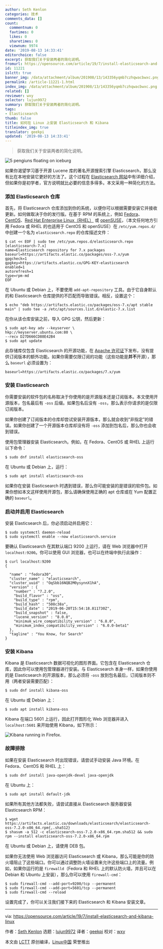 ```yaml
---
author: Seth Kenlon
categories: 技术
comments_data: []
count:
  commentnum: 0
  favtimes: 0
  likes: 0
  sharetimes: 0
  viewnum: 9974
date: '2019-08-13 14:33:41'
editorchoice: false
excerpt: 获取我们关于安装两者的简化说明。
fromurl: https://opensource.com/article/19/7/install-elasticsearch-and-kibana-linux
id: 11221
islctt: true
banner_img: /data/attachment/album/201908/13/143356yqmb7czhqwacbwxc.png
permalink: /article-11221-1.html
index_img: /data/attachment/album/201908/13/143356yqmb7czhqwacbwxc.png.thumb.jpg
related: []
reviewer: wxy
selector: lujun9972
summary: 获取我们关于安装两者的简化说明。
tags:
- Elasticsearch
thumb: false
title: 如何在 Linux 上安装 Elasticsearch 和 Kibana
titleindex_img: true
translator: geekpi
updated: '2019-08-13 14:33:41'
---
```



> 
> 获取我们关于安装两者的简化说明。
> 
> 
> 


![5 pengiuns floating on iceburg](/data/attachment/album/201908/13/143356yqmb7czhqwacbwxc.png "5 pengiuns floating on iceburg")


如果你渴望学习基于开源 Lucene 库的著名开源搜索引擎 Elasticsearch，那么没有比在本地安装它更好的方法了。这个过程在 [Elasticsearch 网站](https://www.elastic.co/guide/en/elasticsearch/reference/current/rpm.html)中有详细介绍，但如果你是初学者，官方说明就比必要的信息多得多。本文采用一种简化的方法。


### 添加 Elasticsearch 仓库


首先，将 Elasticsearch 仓库添加到你的系统，以便你可以根据需要安装它并接收更新。如何做取决于你的发行版。在基于 RPM 的系统上，例如 [Fedora](https://getfedora.org)、[CentOS](https://www.centos.org)、[Red Hat Enterprise Linux（RHEL）](https://www.redhat.com/en/technologies/linux-platforms/enterprise-linux) 或 [openSUSE](https://www.opensuse.org)，（本文任何地方引用 Fedora 或 RHEL 的也适用于 CentOS 和 openSUSE）在 `/etc/yum.repos.d/` 中创建一个名为 `elasticsearch.repo` 的仓库描述文件：



```
$ cat << EOF | sudo tee /etc/yum.repos.d/elasticsearch.repo
[elasticsearch-7.x]
name=Elasticsearch repository for 7.x packages
baseurl=https://artifacts.elastic.co/packages/oss-7.x/yum
gpgcheck=1
gpgkey=https://artifacts.elastic.co/GPG-KEY-elasticsearch
enabled=1
autorefresh=1
type=rpm-md
EOF
```

在 Ubuntu 或 Debian 上，不要使用 `add-apt-repository` 工具。由于它自身默认的和 Elasticsearch 仓库提供的不匹配而导致错误。相反，设置这个：



```
$ echo "deb https://artifacts.elastic.co/packages/oss-7.x/apt stable main" | sudo tee -a /etc/apt/sources.list.d/elastic-7.x.list
```

在你从该仓库安装之前，导入 GPG 公钥，然后更新：



```
$ sudo apt-key adv --keyserver \
hkp://keyserver.ubuntu.com:80 \
--recv D27D666CD88E42B4
$ sudo apt update
```

此存储库仅包含 Elasticsearch 的开源功能，在 [Apache 许可证](http://www.apache.org/licenses/)下发布，没有提供订阅版本的额外功能。如果你需要仅限订阅的功能（这些功能是**并不**开源），那么 `baseurl` 必须设置为：



```
baseurl=https://artifacts.elastic.co/packages/7.x/yum
```

### 安装 Elasticsearch


你需要安装的软件包的名称取决于你使用的是开源版本还是订阅版本。本文使用开源版本，包名最后有 `-oss` 后缀。如果包名后没有 `-oss`，那么表示你请求的是仅限订阅版本。


如果你创建了订阅版本的仓库却尝试安装开源版本，那么就会收到“非指定”的错误。如果你创建了一个开源版本仓库却没有将 `-oss` 添加到包名后，那么你也会收到错误。


使用包管理器安装 Elasticsearch。例如，在 Fedora、CentOS 或 RHEL 上运行以下命令：



```
$ sudo dnf install elasticsearch-oss
```

在 Ubuntu 或 Debian 上，运行：



```
$ sudo apt install elasticsearch-oss
```

如果你在安装 Elasticsearch 时遇到错误，那么你可能安装的是错误的软件包。如果你想如本文这样使用开源包，那么请确保使用正确的 apt 仓库或在 Yum 配置正确的 `baseurl`。


### 启动并启用 Elasticsearch


安装 Elasticsearch 后，你必须启动并启用它：



```
$ sudo systemctl daemon-reload
$ sudo systemctl enable --now elasticsearch.service
```

要确认 Elasticsearch 在其默认端口 9200 上运行，请在 Web 浏览器中打开 `localhost:9200`。你可以使用 GUI 浏览器，也可以在终端中执行此操作：



```
$ curl localhost:9200
{

  "name" : "fedora30",
  "cluster_name" : "elasticsearch",
  "cluster_uuid" : "OqSbb16NQB2M0ysynnX1hA",
  "version" : {
    "number" : "7.2.0",
    "build_flavor" : "oss",
    "build_type" : "rpm",
    "build_hash" : "508c38a",
    "build_date" : "2019-06-20T15:54:18.811730Z",
    "build_snapshot" : false,
    "lucene_version" : "8.0.0",
    "minimum_wire_compatibility_version" : "6.8.0",
    "minimum_index_compatibility_version" : "6.0.0-beta1"
  },
  "tagline" : "You Know, for Search"
}
```

### 安装 Kibana


Kibana 是 Elasticsearch 数据可视化的图形界面。它包含在 Elasticsearch 仓库，因此你可以使用包管理器进行安装。与 Elasticsearch 本身一样，如果你使用的是 Elasticsearch 的开源版本，那么必须将 `-oss` 放到包名最后，订阅版本则不用（两者安装需要匹配）：



```
$ sudo dnf install kibana-oss
```

在 Ubuntu 或 Debian 上：



```
$ sudo apt install kibana-oss
```

Kibana 在端口 5601 上运行，因此打开图形化 Web 浏览器并进入 `localhost:5601` 来开始使用 Kibana，如下所示：


![Kibana running in Firefox.](/data/attachment/album/201908/13/143400ho5wob9bbkhkbw2c.jpg "Kibana running in Firefox.")


### 故障排除


如果在安装 Elasticsearch 时出现错误，请尝试手动安装 Java 环境。在 Fedora、CentOS 和 RHEL 上：



```
$ sudo dnf install java-openjdk-devel java-openjdk
```

在 Ubuntu 上：



```
$ sudo apt install default-jdk
```

如果所有其他方法都失败，请尝试直接从 Elasticsearch 服务器安装 Elasticsearch RPM：



```
$ wget https://artifacts.elastic.co/downloads/elasticsearch/elasticsearch-oss-7.2.0-x86_64.rpm{,.sha512}
$ shasum -a 512 -c elasticsearch-oss-7.2.0-x86_64.rpm.sha512 && sudo rpm --install elasticsearch-oss-7.2.0-x86_64.rpm
```

在 Ubuntu 或 Debian 上，请使用 DEB 包。


如果你无法使用 Web 浏览器访问 Elasticsearch 或 Kibana，那么可能是你的防火墙阻止了这些端口。你可以通过调整防火墙设置来允许这些端口上的流量。例如，如果你运行的是 `firewalld`（Fedora 和 RHEL 上的默认防火墙，并且可以在 Debian 和 Ubuntu 上安装），那么你可以使用 `firewall-cmd`：



```
$ sudo firewall-cmd --add-port=9200/tcp --permanent
$ sudo firewall-cmd --add-port=5601/tcp --permanent
$ sudo firewall-cmd --reload
```

设置完成了，你可以关注我们接下来的 Elasticsearch 和 Kibana 安装文章。




---


via: <https://opensource.com/article/19/7/install-elasticsearch-and-kibana-linux>


作者：[Seth Kenlon](https://opensource.com/users/seth) 选题：[lujun9972](https://github.com/lujun9972) 译者：[geekpi](https://github.com/geekpi) 校对：[wxy](https://github.com/wxy)


本文由 [LCTT](https://github.com/LCTT/TranslateProject) 原创编译，[Linux中国](https://linux.cn/) 荣誉推出